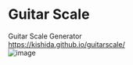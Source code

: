 # Guitar Scale
Guitar Scale Generator  
https://kishida.github.io/guitarscale/  
![image](https://user-images.githubusercontent.com/1178746/216484447-b0ba15c1-64e7-46e0-a68c-c14b5eb0b278.png)

